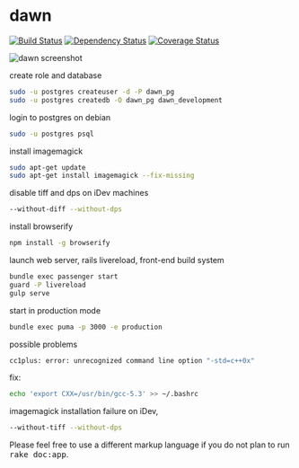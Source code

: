# dawn

[![Build Status](https://travis-ci.org/everthis/dawn.svg?branch=master)](https://travis-ci.org/everthis/dawn)
[![Dependency Status](https://gemnasium.com/badges/github.com/everthis/dawn.svg)](https://gemnasium.com/github.com/everthis/dawn)
[![Coverage Status](https://coveralls.io/repos/github/everthis/dawn/badge.svg?branch=master)](https://coveralls.io/github/everthis/dawn?branch=master)

![dawn screenshot](https://github.com/everthis/dawn-ror/raw/master/screenshot.png "dawn screenshot")


create role and database

```bash
sudo -u postgres createuser -d -P dawn_pg
sudo -u postgres createdb -O dawn_pg dawn_development
```
login to postgres on debian 
```bash
sudo -u postgres psql
```

install imagemagick

```bash
sudo apt-get update
sudo apt-get install imagemagick --fix-missing
```
disable tiff and dps on iDev machines
```bash
--without-diff --without-dps
```

install browserify 
```bash
npm install -g browserify
```
launch web server, rails livereload, front-end build system

```bash
bundle exec passenger start
guard -P livereload
gulp serve
```

start in production mode

```bash
bundle exec puma -p 3000 -e production
```
possible problems

```bash
cc1plus: error: unrecognized command line option "-std=c++0x"
```
fix:
```bash
echo 'export CXX=/usr/bin/gcc-5.3' >> ~/.bashrc
```

imagemagick installation failure on iDev, 
```bash
--without-tiff --without-dps
```

Please feel free to use a different markup language if you do not plan to run
<tt>rake doc:app</tt>.
